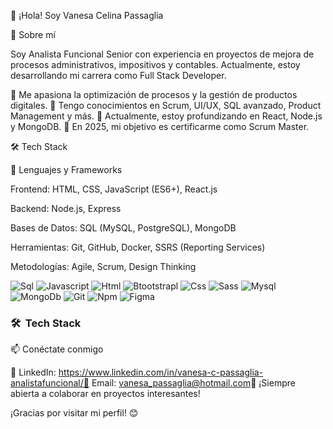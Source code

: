 👋 ¡Hola! Soy Vanesa Celina Passaglia

🚀 Sobre mí

Soy Analista Funcional Senior con experiencia en proyectos de mejora de procesos administrativos, impositivos y contables. Actualmente, estoy desarrollando mi carrera como Full Stack Developer.

📌 Me apasiona la optimización de procesos y la gestión de productos digitales.
📌 Tengo conocimientos en Scrum, UI/UX, SQL avanzado, Product Management y más.
📌 Actualmente, estoy profundizando en React, Node.js y MongoDB.
📌 En 2025, mi objetivo es certificarme como Scrum Master.

🛠️ Tech Stack

📌 Lenguajes y Frameworks

Frontend: HTML, CSS, JavaScript (ES6+), React.js

Backend: Node.js, Express

Bases de Datos: SQL (MySQL, PostgreSQL), MongoDB

Herramientas: Git, GitHub, Docker, SSRS (Reporting Services)

Metodologías: Agile, Scrum, Design Thinking

![Sql](http://img.shields.io/badge/-Sql-00758f?style=flat-square&logo=Mysql&logoColor=white)
![Javascript](http://img.shields.io/badge/-Javascript-fcd400?style=flat-square&logo=javascript&logoColor=black)
![Html](http://img.shields.io/badge/-Html-e24c27?style=flat-square&logo=html5&logoColor=white)
![Btootstrapl](https://img.shields.io/badge/bootstrap%20-%23563D7C.svg?&style=for-the-badge&logo=bootstrap&logoColor=white)
![Css](http://img.shields.io/badge/-Css-2a65f1?style=flat-square&logo=css3&logoColor=white)
![Sass](http://img.shields.io/badge/-Sass-cc6699?style=flat-square&logo=sass&logoColor=white)
![Mysql](http://img.shields.io/badge/-Mysql-white?style=flat-square&logo=mysql)
![MongoDb](https://img.shields.io/badge/MongoDB-%234ea94b.svg?&style=for-the-badge&logo=mongodb&logoColor=white)
![Git](https://img.shields.io/badge/git%20-%23F05033.svg?&style=for-the-badge&logo=git&logoColor=white)
![Npm](http://img.shields.io/badge/-Npm-white?style=flat-square&logo=npm&logoColor=white)
![Figma](https://img.shields.io/badge/figma%20-%23F24E1E.svg?&style=for-the-badge&logo=figma&logoColor=white)

<h3> 🛠 &nbsp;Tech Stack</h3>



📫 Conéctate conmigo

🔗 LinkedIn: https://www.linkedin.com/in/vanesa-c-passaglia-analistafuncional/📧 Email: vanesa_passaglia@hotmail.com🚀 ¡Siempre abierta a colaborar en proyectos interesantes!

¡Gracias por visitar mi perfil! 😊
